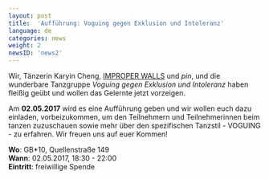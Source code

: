 ```yaml
---
layout: post
title:  'Aufführung: Voguing gegen Exklusion und Intoleranz'
language: de
categories: news
weight: 2
newsID: 'news2'
---
```


Wir, Tänzerin Karyin Cheng, [IMPROPER WALLS](http://www.improperwalls.com) und *pin*, und die wunderbare Tanzgruppe *Voguing gegen Exklusion und Intoleranz* haben fleißig geübt und wollen das Gelernte jetzt vorzeigen.

Am **02.05.2017** wird es eine Aufführung geben und wir wollen euch dazu einladen, vorbeizukommen, um den Teilnehmern und Teilnehmerinnen beim tanzen zuzuschauen sowie mehr über den spezifischen Tanzstil - VOGUING - zu erfahren. Wir freuen uns auf euer Kommen!

**Wo**: GB*10, Quellenstraße 149  
**Wann**: 02.05.2017, 18:30 - 22:00  
**Eintritt**: freiwillige Spende
